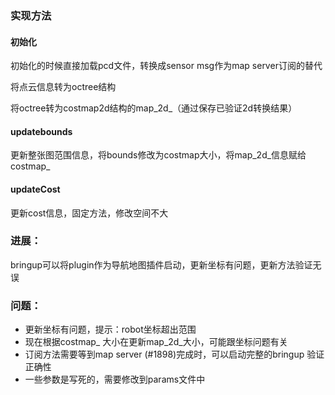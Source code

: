 ### 实现方法
#### 初始化

初始化的时候直接加载pcd文件，转换成sensor msg作为map server订阅的替代

将点云信息转为octree结构

将octree转为costmap2d结构的map_2d_（通过保存已验证2d转换结果）

#### updatebounds
更新整张图范围信息，将bounds修改为costmap大小，将map_2d_信息赋给costmap_
#### updateCost
更新cost信息，固定方法，修改空间不大

### 进展：
bringup可以将plugin作为导航地图插件启动，更新坐标有问题，更新方法验证无误

### 问题：

- 更新坐标有问题，提示：robot坐标超出范围
- 现在根据costmap_ 大小在更新map_2d_大小，可能跟坐标问题有关
- 订阅方法需要等到map server (#1898)完成时，可以启动完整的bringup 验证正确性
- 一些参数是写死的，需要修改到params文件中

